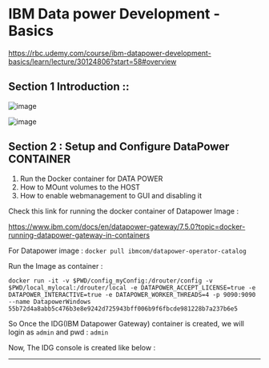 # IBM Data power Development - Basics 

https://rbc.udemy.com/course/ibm-datapower-development-basics/learn/lecture/30124806?start=58#overview

## Section 1 Introduction :: 

![image](https://user-images.githubusercontent.com/35003840/226248066-fb1a128b-d581-41ca-b3f5-ab44b3d8f941.png)


![image](https://user-images.githubusercontent.com/35003840/226248107-80ef8448-e1ee-4b17-b158-183ab558626b.png)


## Section 2 : Setup and Configure DataPower CONTAINER 

1) Run the Docker container for DATA POWER 
2) How to MOunt volumes to the HOST 
3) How to enable webmanagement to GUI and disabling it

Check this link for running the docker container of Datapower Image : 

https://www.ibm.com/docs/en/datapower-gateway/7.5.0?topic=docker-running-datapower-gateway-in-containers

For Datapower image : `docker pull ibmcom/datapower-operator-catalog` 

Run the Image as container : 

`docker run -it -v $PWD/config_myConfig:/drouter/config -v $PWD/local_mylocal:/drouter/local -e DATAPOWER_ACCEPT_LICENSE=true -e DATAPOWER_INTERACTIVE=true -e DATAPOWER_WORKER_THREADS=4 -p 9090:9090 --name DatapowerWindows 55b72d4a8abb5c476b3e8e9242d725943bff006b9f6fbcde981228b7a237b6e5`

So Once the IDG(IBM Datapower Gateway) container is created, we will login as `admin` and pwd : `admin`

Now, The IDG console is created like below : 



----- 
